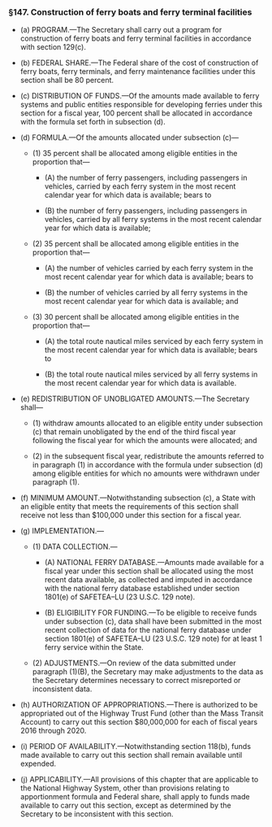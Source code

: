 ### §147. Construction of ferry boats and ferry terminal facilities
* (a) PROGRAM.—The Secretary shall carry out a program for construction of ferry boats and ferry terminal facilities in accordance with section 129(c).

* (b) FEDERAL SHARE.—The Federal share of the cost of construction of ferry boats, ferry terminals, and ferry maintenance facilities under this section shall be 80 percent.

* (c) DISTRIBUTION OF FUNDS.—Of the amounts made available to ferry systems and public entities responsible for developing ferries under this section for a fiscal year, 100 percent shall be allocated in accordance with the formula set forth in subsection (d).

* (d) FORMULA.—Of the amounts allocated under subsection (c)—

  * (1) 35 percent shall be allocated among eligible entities in the proportion that—

    * (A) the number of ferry passengers, including passengers in vehicles, carried by each ferry system in the most recent calendar year for which data is available; bears to

    * (B) the number of ferry passengers, including passengers in vehicles, carried by all ferry systems in the most recent calendar year for which data is available;


  * (2) 35 percent shall be allocated among eligible entities in the proportion that—

    * (A) the number of vehicles carried by each ferry system in the most recent calendar year for which data is available; bears to

    * (B) the number of vehicles carried by all ferry systems in the most recent calendar year for which data is available; and


  * (3) 30 percent shall be allocated among eligible entities in the proportion that—

    * (A) the total route nautical miles serviced by each ferry system in the most recent calendar year for which data is available; bears to

    * (B) the total route nautical miles serviced by all ferry systems in the most recent calendar year for which data is available.


* (e) REDISTRIBUTION OF UNOBLIGATED AMOUNTS.—The Secretary shall—

  * (1) withdraw amounts allocated to an eligible entity under subsection (c) that remain unobligated by the end of the third fiscal year following the fiscal year for which the amounts were allocated; and

  * (2) in the subsequent fiscal year, redistribute the amounts referred to in paragraph (1) in accordance with the formula under subsection (d) among eligible entities for which no amounts were withdrawn under paragraph (1).


* (f) MINIMUM AMOUNT.—Notwithstanding subsection (c), a State with an eligible entity that meets the requirements of this section shall receive not less than $100,000 under this section for a fiscal year.

* (g) IMPLEMENTATION.—

  * (1) DATA COLLECTION.—

    * (A) NATIONAL FERRY DATABASE.—Amounts made available for a fiscal year under this section shall be allocated using the most recent data available, as collected and imputed in accordance with the national ferry database established under section 1801(e) of SAFETEA–LU (23 U.S.C. 129 note).

    * (B) ELIGIBILITY FOR FUNDING.—To be eligible to receive funds under subsection (c), data shall have been submitted in the most recent collection of data for the national ferry database under section 1801(e) of SAFETEA–LU (23 U.S.C. 129 note) for at least 1 ferry service within the State.


  * (2) ADJUSTMENTS.—On review of the data submitted under paragraph (1)(B), the Secretary may make adjustments to the data as the Secretary determines necessary to correct misreported or inconsistent data.


* (h) AUTHORIZATION OF APPROPRIATIONS.—There is authorized to be appropriated out of the Highway Trust Fund (other than the Mass Transit Account) to carry out this section $80,000,000 for each of fiscal years 2016 through 2020.

* (i) PERIOD OF AVAILABILITY.—Notwithstanding section 118(b), funds made available to carry out this section shall remain available until expended.

* (j) APPLICABILITY.—All provisions of this chapter that are applicable to the National Highway System, other than provisions relating to apportionment formula and Federal share, shall apply to funds made available to carry out this section, except as determined by the Secretary to be inconsistent with this section.